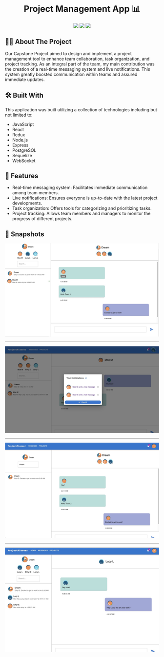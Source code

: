 <h1 align="center">Project Management App 📊</h1>

<p align="center">
<a href="https://github.com/wagertg/Portfolio"><img src="https://img.shields.io/badge/-Back%20to%20Portfolio-grey?style=flat"/></a>
<a href="https://www.linkedin.com/in/traviswager/"><img src="https://img.shields.io/badge/-LinkedIn-blue?style=flat&logo=LinkedIn&logoColor=white"/></a>
<a href="mailto:traviswager@gmail.com"><img src="https://img.shields.io/badge/-Email-c14438?style=flat&logo=Gmail&logoColor=white"/></a>
</p>

## 👨‍💻 About The Project

Our Capstone Project aimed to design and implement a project management tool to enhance team collaboration, task organization, and project tracking. As an integral part of the team, my main contribution was the creation of a real-time messaging system and live notifications. This system greatly boosted communication within teams and assured immediate updates.

## 🛠️ Built With

This application was built utilizing a collection of technologies including but not limited to:

* JavaScript
* React
* Redux
* Node.js
* Express
* PostgreSQL
* Sequelize
* WebSocket

## 📖 Features

* Real-time messaging system: Facilitates immediate communication among team members.
* Live notifications: Ensures everyone is up-to-date with the latest project developments.
* Task organization: Offers tools for categorizing and prioritizing tasks.
* Project tracking: Allows team members and managers to monitor the progress of different projects.

## 📸 Snapshots

![Capstone](./Screenshots/projectpioneer-3.jpg)

---

![Capstone](./Screenshots/projectpioneer-4.jpg)

---

![Capstone](./Screenshots/projectpioneer-2.jpg)

---

![Capstone](./Screenshots/projectpioneer-1.jpg)

